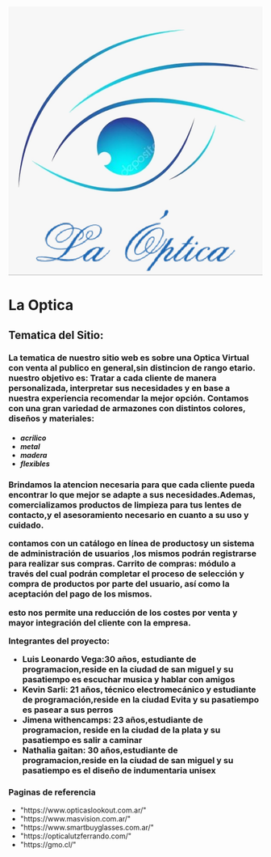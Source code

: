 <img src="public/images/logo optica final.jpg" alt="">

<h1>La Optica</h1>


<h2>Tematica del Sitio:</h2>


<h3> La tematica de nuestro sitio web es sobre una Optica Virtual con venta al publico en general,sin distincion de rango etario.
nuestro objetivo es: Tratar a cada cliente de manera personalizada, interpretar sus necesidades y en base a nuestra experiencia recomendar la mejor opción. Contamos con una gran variedad de armazones con distintos colores, diseños y materiales:</h3>

  <h4><em><ul>
    <li>acrilico</li>
    <li>metal</li>
    <li>madera</li> 
    <li>flexibles</li>
    </ul></em></h4>

<h3>Brindamos la atencion necesaria para que cada cliente pueda encontrar lo que mejor se adapte a sus necesidades.Ademas, comercializamos productos de limpieza para tus lentes de contacto,y el asesoramiento necesario en cuanto a su uso y cuidado.


contamos con un catálogo en línea de productosy un sistema de administración de usuarios ,los mismos podrán registrarse para realizar sus compras.
Carrito de compras: módulo a través del cual podrán completar el proceso de selección y compra de productos por parte del usuario, así como la aceptación del pago de los mismos.

esto nos permite una reducción de los costes por venta y mayor integración del cliente con la empresa.


  Integrantes del proyecto:

<ul>
  <li>Luis Leonardo Vega:30 años, estudiante de programacion,reside en la ciudad de san miguel y su pasatiempo es escuchar musica y hablar con amigos</li>
  
  <li>Kevin Sarli: 21 años, técnico electromecánico y estudiante de programación,reside en la ciudad Evita y su pasatiempo es pasear a sus perros</li>
  
  <li>Jimena withencamps: 23 años,estudiante de programacion, reside en la ciudad de la plata y su pasatiempo es salir a caminar</li>
  
  <li>Nathalia gaitan: 30 años,estudiante de programacion,reside en la ciudad de san miguel y su pasatiempo es el diseño de indumentaria unisex</li>
    </ul></h3>
    
    
    
 <h3>Paginas de referencia</h3>
 
  <ul>
  <li> "https://www.opticaslookout.com.ar/"</li>
   <li>"https://www.masvision.com.ar/"</li>
   <li>"https://www.smartbuyglasses.com.ar/"</li>
   <li>"https://opticalutzferrando.com/"</li>
   <li>"https://gmo.cl/"</li>
    </ul>
 
 
